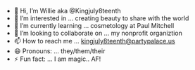 - 👋 Hi, I’m Willie aka @Kingjuly8teenth 
- 👀 I’m interested in ... creating beauty to share with the world
- 🌱 I’m currently learning ... cosmetology at Paul Mitchell
- 💞️ I’m looking to collaborate on ... my nonprofit organiztion
- 📫 How to reach me ... kingjuly8teenth@partypalace.us
- 😄 Pronouns: ... they/them/their
- ⚡ Fun fact: ... I am magic.. AF!

<!---
Kingjuly8teenth/Kingjuly8teenth is a ✨ special ✨ repository because its `README.md` (this file) appears on your GitHub profile.
You can click the Preview link to take a look at your changes.
--->
